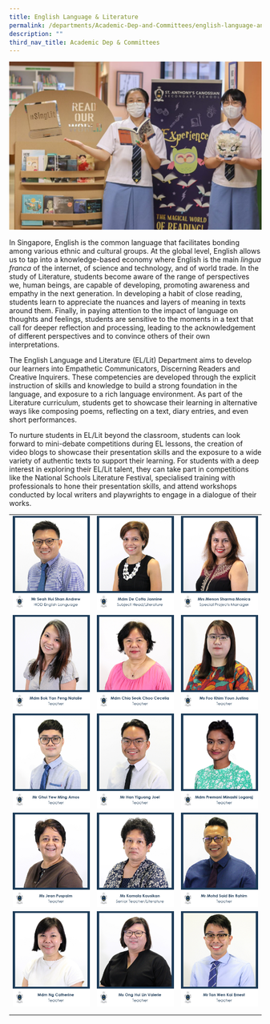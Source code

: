 ```yaml
---
title: English Language & Literature
permalink: /departments/Academic-Dep-and-Committees/english-language-and-literature/
description: ""
third_nav_title: Academic Dep & Committees
---
```

![](/images/Departments/Academic%20Dep%20&%20Comittee/ENGLISH%20LANGUAGE%20&%20LITERATURE/IMG_0583-1024x683.jpg)

In Singapore, English is the common language that facilitates bonding among various ethnic and cultural groups. At the global level, English allows us to tap into a knowledge-based economy where English is the main _lingua franca_ of the internet, of science and technology, and of world trade. In the study of Literature, students become aware of the range of perspectives we, human beings, are capable of developing, promoting awareness and empathy in the next generation. In developing a habit of close reading, students learn to appreciate the nuances and layers of meaning in texts around them. Finally, in paying attention to the impact of language on thoughts and feelings, students are sensitive to the moments in a text that call for deeper reflection and processing, leading to the acknowledgement of different perspectives and to convince others of their own interpretations.

The English Language and Literature (EL/Lit) Department aims to develop our learners into Empathetic Communicators, Discerning Readers and Creative Inquirers. These competencies are developed through the explicit instruction of skills and knowledge to build a strong foundation in the language, and exposure to a rich language environment. As part of the Literature curriculum, students get to showcase their learning in alternative ways like composing poems, reflecting on a text, diary entries, and even short performances.

To nurture students in EL/Lit beyond the classroom, students can look forward to mini-debate competitions during EL lessons, the creation of video blogs to showcase their presentation skills and the exposure to a wide variety of authentic texts to support their learning. For students with a deep interest in exploring their EL/Lit talent, they can take part in competitions like the National Schools Literature Festival, specialised training with professionals to hone their presentation skills, and attend workshops conducted by local writers and playwrights to engage in a dialogue of their works.

|   |   |   |
|---|---|---|
| ![](/images/Departments/Academic%20Dep%20&%20Comittee/ENGLISH%20LANGUAGE%20&%20LITERATURE/1_Mr-Seah-Hui-Shan-Andrew.jpg)  | ![](/images/Departments/Academic%20Dep%20&%20Comittee/ENGLISH%20LANGUAGE%20&%20LITERATURE/2_MDM-DE-COTTA-JANNINE.jpg)  |![](/images/Departments/Academic%20Dep%20&%20Comittee/ENGLISH%20LANGUAGE%20&%20LITERATURE/3_MRS-MENON-SHARMA-MONICA.jpg)  |
|  ![](/images/Departments/Academic%20Dep%20&%20Comittee/ENGLISH%20LANGUAGE%20&%20LITERATURE/4_MDM-NATALIE-BOK-YAN-PENG-1.jpg)  |  ![](/images/Departments/Academic%20Dep%20&%20Comittee/ENGLISH%20LANGUAGE%20&%20LITERATURE/5_MDM-CECELIA-CHIA-SEOK-CHOO.jpg) | ![](/images/Departments/Academic%20Dep%20&%20Comittee/ENGLISH%20LANGUAGE%20&%20LITERATURE/7_MS-FOO-KHIM-YOUN-JUSTINA.jpg)  |
|![](/images/Departments/Academic%20Dep%20&%20Comittee/ENGLISH%20LANGUAGE%20&%20LITERATURE/8_MR-GHUI-YEW-MING-AMOS.jpg)   |![](/images/Departments/Academic%20Dep%20&%20Comittee/ENGLISH%20LANGUAGE%20&%20LITERATURE/9_MR-HAN-YIGUANG-JOEL.jpg)   |  ![](/images/Departments/Academic%20Dep%20&%20Comittee/ENGLISH%20LANGUAGE%20&%20LITERATURE/Mdm-Premani-Minashi-Logaraj-EL-Dept-Teacher.jpg) |
|  ![](/images/Departments/Academic%20Dep%20&%20Comittee/ENGLISH%20LANGUAGE%20&%20LITERATURE/11_MS-JEAN-PUSPALM.jpg) |![](/images/Departments/Academic%20Dep%20&%20Comittee/ENGLISH%20LANGUAGE%20&%20LITERATURE/12_MS-KAMALA-KAUSIKAN.jpg)   | ![](/images/Departments/Academic%20Dep%20&%20Comittee/ENGLISH%20LANGUAGE%20&%20LITERATURE/13_MR-MOHD-SAID.jpg)  |
|  ![](/images/Departments/Academic%20Dep%20&%20Comittee/ENGLISH%20LANGUAGE%20&%20LITERATURE/15_MDM-CATHERINE-NG.jpg) | ![](/images/Departments/Academic%20Dep%20&%20Comittee/ENGLISH%20LANGUAGE%20&%20LITERATURE/17_MS-ONG-HUI-LIN-VALERIE.jpg)  | ![](/images/Departments/Academic%20Dep%20&%20Comittee/ENGLISH%20LANGUAGE%20&%20LITERATURE/19_MR-ERNEST-TAN.jpg)  |
|   |   |   |
|   |   |   |